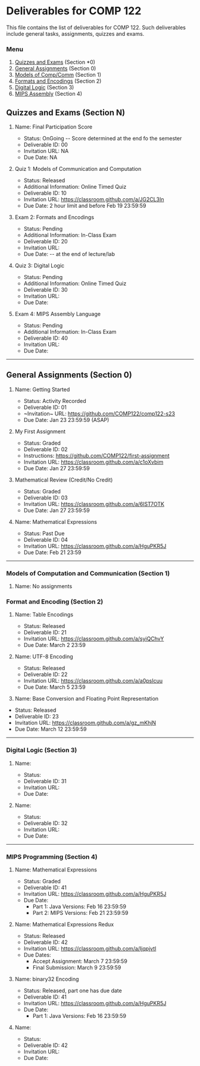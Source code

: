 # Deliverables for COMP 122

This file contains the list of deliverables for COMP 122. Such deliverables include general tasks, assignments, quizzes and exams.

### Menu
1. [Quizzes and Exams](#quizzes) (Section *0)
1. [General Assignments](#general) (Section 0)
1. [Models of Comp/Comm](#models) (Section 1)
1. [Formats and Encodings](#formats) (Section 2)
1. [Digital Logic](#digital) (Section 3)
1. [MIPS Assembly](#mips) (Section 4)

<h2 id="quizzes">Quizzes and Exams (Section N)</h2>

1. Name: Final Participation Score
   - Status: OnGoing -- Score determined at the end fo the semester
   - Deliverable ID: 00
   - Invitation URL: NA
   - Due Date: NA


1. Quiz 1: Models of Communication and Computation
   - Status: Released
   - Additional Information: Online Timed Quiz
   - Deliverable ID: 10
   - Invitation URL: https://classroom.github.com/a/JG2CL3In
   - Due Date: 2 hour limit and before Feb 19 23:59:59
 

1. Exam 2: Formats and Encodings
   - Status: Pending
   - Additional Information:  In-Class Exam
   - Deliverable ID: 20
   - Invitation URL:
   - Due Date:   -- at the end of lecture/lab

1. Quiz 3: Digital Logic
   - Status: Pending
   - Additional Information: Online Timed Quiz
   - Deliverable ID: 30
   - Invitation URL: 
   - Due Date: 

1. Exam 4: MIPS Assembly Language
   - Status: Pending
   - Additional Information: In-Class Exam
   - Deliverable ID: 40
   - Invitation URL: 
   - Due Date: 


---
<h2 id="general">General Assignments (Section 0)</h2>


1. Name: Getting Started
   - Status: Activity Recorded
   - Deliverable ID: 01
   - ~Invitation~ URL: https://github.com/COMP122/comp122-s23
   - Due Date: Jan 23 23:59:59 (ASAP)

1. My First Assignment
   - Status: Graded
   - Deliverable ID: 02
   - Instructions: https://github.com/COMP122/first-assignment
   - Invitation URL: https://classroom.github.com/a/c1oXvbim
   - Due Date: Jan 27 23:59:59

1. Mathematical Review (Credit/No Credit)
   - Status: Graded
   - Deliverable ID: 03
   - Invitation URL: https://classroom.github.com/a/6lST7OTK
   - Due Date: Jan 27 23:59:59

1. Name: Mathematical Expressions
   - Status: Past Due
   - Deliverable ID: 04
   - Invitation URL: https://classroom.github.com/a/HguPKR5J
   - Due Date: Feb 21 23:59



---

<h3 id="models">Models of Computation and Communication (Section 1)</h3>

1. Name:  No assignments


<h3 id="format">Format and Encoding (Section 2)</h3>

1. Name: Table Encodings
   - Status: Released
   - Deliverable ID: 21
   - Invitation URL: https://classroom.github.com/a/syiQChvY
   - Due Date: March 2 23:59

1. Name: UTF-8 Encoding
   - Status: Released
   - Deliverable ID: 22
   - Invitation URL: https://classroom.github.com/a/a0psIcuu
   - Due Date: March 5 23:59
 
 1. Name: Base Conversion and Floating Point Representation
   - Status: Released
   - Deliverable ID: 23
   - Invitation URL: https://classroom.github.com/a/gz_mKhjN
   - Due Date: March 12 23:59:59
   
---
<h3 id="digital">Digital Logic (Section 3)</h3>

1. Name: 
   - Status: 
   - Deliverable ID: 31
   - Invitation URL: 
   - Due Date: 

1. Name: 
   - Status: 
   - Deliverable ID: 32
   - Invitation URL: 
   - Due Date: 


---
<h3 id="mips">MIPS Programming (Section 4)</h3>

1. Name: Mathematical Expressions
   - Status: Graded
   - Deliverable ID: 41
   - Invitation URL: https://classroom.github.com/a/HguPKR5J
   - Due Date: 
     - Part 1:  Java Versions: Feb 16 23:59:59
     - Part 2:  MIPS Versions: Feb 21 23:59:59

1. Name: Mathematical Expressions Redux
   - Status: Released
   - Deliverable ID: 42
   - Invitation URL: https://classroom.github.com/a/Ijqpjvtl
   - Due Dates: 
     - Accept Assignment: March 7 23:59:59
     - Final Submission: March 9 23:59:59
     

1. Name: binary32 Encoding
   - Status: Released, part one has due date
   - Deliverable ID: 41
   - Invitation URL: https://classroom.github.com/a/HguPKR5J
   - Due Date: 
     - Part 1:  Java Versions: Feb 16 23:59:59
     
1. Name: 
   - Status: 
   - Deliverable ID: 42
   - Invitation URL: 
   - Due Date: 



